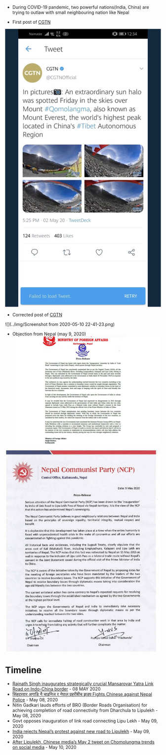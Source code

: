 - During COVID-19 pandemic, two powerful nations(India, China) are trying to outlaw with small neighbouring nation like Nepal

- First post of [CGTN](https://twitter.com/CGTNOfficial/status/1259375981652922368)

![](../img/EXo0_YcU4AA1w3q.jpeg)

- Corrected post of [CGTN](https://twitter.com/CGTNOfficial/status/1259375981652922368)

![](../img/Screenshot from 2020-05-10 22-41-23.png)

- Objection from Nepal (may 9, 2020)
![](../img/MoFA_20200509151656.jpg)

![](../img/NCP_20200509222202.jpg)



# Timeline
- [Rajnath Singh inaugurates strategically crucial Mansarovar Yatra Link Road on Indo-China border](https://economictimes.indiatimes.com/news/defence/rajnath-singh-inaugurates-strategically-crucial-mansarovar-yatra-link-road-on-indo-china-border/videoshow/75626422.cms) - 08 MAY 2020
- [सिंहदरवार अगाडि नै चाइनिज र नेपाल प्रहरीबीच झडप Fights Chinese against Nepal Police](https://www.youtube.com/watch?v=VLemvtMuY6U) - May 08, 2020
- Nitin Gadkari lauds efforts of BRO (Border Roads Organisation) for achieving completion of road connectivity from Dharchula to Lipulekh - May 08, 2020
- Govt opposes inauguration of link road connecting Lipu Lekh - May 09, 2020
- [India rejects Nepal’s protest against new road to Lipulekh](https://www.hindustantimes.com/india-news/india-rejects-nepal-s-protest-against-new-road-to-lipulekh/story-MuYdyt9t6jbrZgxCbpMfwO.html) - May 09, 2020
- [After Lipulekh, Chinese media’s May 2 tweet on Chomolungma trends on social media](https://thehimalayantimes.com/nepal/chinese-media-claims-mt-everest-is-in-china/) - May 10, 2020
